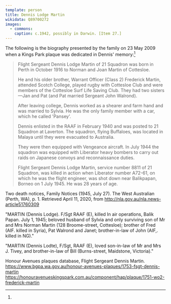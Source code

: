 ```yaml
---
template: person
title: Dennis Lodge Martin
wikidata: Q89700272
images:
  - commons: 
    caption: c.1942, possibly in Darwin. [Item 27.]
---
```


The following is the biography presented by the family on 23 May 2009 when a Kings Park plaque was dedicated in Dennis' memory:[^KingsParkDennisMartin]

> Flight Sergeant Dennis Lodge Martin of 21 Squadron was born in Perth in October 1916 to Norman and Joan Martin of Cottesloe.
>
> He and his older brother, Warrant Officer (Class 2) Frederick Martin, attended Scotch College,
played rugby with Cottesloe Club and were members of the Cottesloe Surf Life Saving Club.
They had two sisters—Jan and Pat (and Pat married Sergeant John Walrond).
>
> After leaving college, Dennis worked as a shearer and farm hand and was married to Sylvia.
He was the only family member with a car, which he called 'Pansey'.
>
> Dennis enlisted in the RAAF in February 1940 and was posted to 21 Squadron at Laverton.
The squadron, flying Buffaloes, was located in Malaya until they were evacuated to Australia.
>
> They were then equipped with Vengeance aircraft. In July 1944 the squadron was equipped with Liberator heavy bombers
to carry out raids on Japanese convoys and reconnaissance duties.
>
> Flight Sergeant Dennis Lodge Martin, service number 8811 of 21 Squadron, was killed in action when Liberator number A72-61,
on which he was the flight engineer, was shot down near Balikpapan, Borneo on 1 July 1945. He was 28 years of age.

Two death notices, Family Notices (1945, July 27). The West Australian (Perth, WA), p. 1.
Retrieved April 11, 2020, from http://nla.gov.au/nla.news-article51760309

"MARTIN (Dennis Lodge). F/Sgt RAAF (E), killed In air operatIons, Balik Papan.
July 1, 1945; beloved husband of Sylvia and only surviving son of Mr
and Mrs Norman Martin (128 Broome-street, Cottesloe); brother of Fred (AIF.
killed in Syria), Pat Walrond and Janet; brother-in-law of John (AIF,. killed in NG)."

"MARTIN (Dennis Lodte), F/Sgt, RAAF (E), loved son-in-law of Mr and Mrs J. Tivey, and brother-in-law of Bill (Burns-street, Maidstone, Victoria)."

[^KingsParkDennisMartin]:
Honour Avenues plaques database, Flight Sergeant Dennis Martin.
https://www.bgpa.wa.gov.au/honour-avenues-plaques/1753-fsgt-dennis-martin
https://honouravenueskingspark.com.au/component/hap/plaque/1751-wo2-frederick-martin
